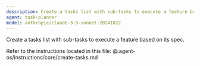 ```yaml
---
description: Create a tasks list with sub-tasks to execute a feature based on its spec.
agent: task-planner
model: anthropic/claude-3-5-sonnet-20241022
---
```


Create a tasks list with sub-tasks to execute a feature based on its spec.

Refer to the instructions located in this file:
@.agent-os/instructions/core/create-tasks.md
